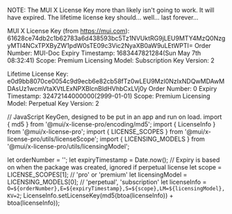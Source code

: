 NOTE: The MUI X License Key more than likely isn't going to work. It will have expired. The lifetime license key should... well... last forever...

MUI X License Key (from https://mui.com):
61628ce74db2c1b62783a6d438593bc5Tz1NVUktRG9jLEU9MTY4MzQ0NzgyMTI4NCxTPXByZW1pdW0sTE09c3Vic2NyaXB0aW9uLEtWPTI=
Order Number: MUI-Doc
Expiry Timestamp: 1683447821284(Sun May 7th 08:32:41)
Scope: Premium
Licensing Model: Subscription
Key Version: 2

Lifetime License Key:
e0d9bb8070ce0054c9d9ecb6e82cb58fTz0wLEU9MzI0NzIxNDQwMDAwMDAsUz1wcmVtaXVtLExNPXBlcnBldHVhbCxLVj0y
Order Number: 0
Expiry Timestamp: 32472144000000(2999-01-01)
Scope: Premium
Licensing Model: Perpetual
Key Version: 2

// JavaScript KeyGen, designed to be put in an app and run on load.
import { md5 } from '@mui/x-license-pro/encoding/md5';
import { LicenseInfo } from '@mui/x-license-pro';
import { LICENSE_SCOPES } from '@mui/x-license-pro/utils/licenseScope';
import { LICENSING_MODELS } from '@mui/x-license-pro/utils/licensingModel';

let orderNumber = '';
let expiryTimestamp = Date.now(); // Expiry is based on when the package was created, ignored if perpetual license
let scope = LICENSE_SCOPES[1]; // 'pro' or 'premium'
let licensingModel = LICENSING_MODELS[0]; // 'perpetual', 'subscription'
let licenseInfo = `O=${orderNumber},E=${expiryTimestamp},S=${scope},LM=${licensingModel},KV=2`;
LicenseInfo.setLicenseKey(md5(btoa(licenseInfo)) + btoa(licenseInfo));